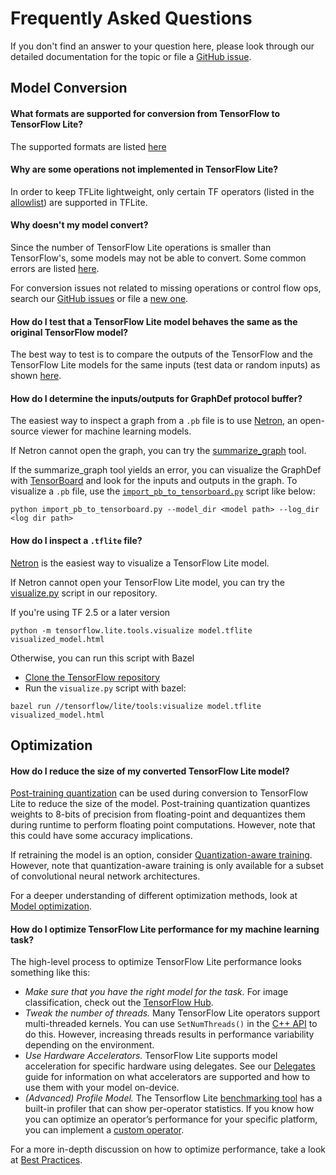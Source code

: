 # Frequently Asked Questions

If you don't find an answer to your question here, please look through our
detailed documentation for the topic or file a
[GitHub issue](https://github.com/tensorflow/tensorflow/issues).

## Model Conversion

#### What formats are supported for conversion from TensorFlow to TensorFlow Lite?

The supported formats are listed [here](../models/convert/index#python_api)

#### Why are some operations not implemented in TensorFlow Lite?

In order to keep TFLite lightweight, only certain TF operators (listed in the
[allowlist](op_select_allowlist)) are supported in TFLite.

#### Why doesn't my model convert?

Since the number of TensorFlow Lite operations is smaller than TensorFlow's,
some models may not be able to convert. Some common errors are listed
[here](../models/convert/index#conversion-errors).

For conversion issues not related to missing operations or control flow ops,
search our
[GitHub issues](https://github.com/tensorflow/tensorflow/issues?q=label%3Acomp%3Alite+)
or file a [new one](https://github.com/tensorflow/tensorflow/issues).

#### How do I test that a TensorFlow Lite model behaves the same as the original TensorFlow model?

The best way to test is to compare the outputs of the TensorFlow and the
TensorFlow Lite models for the same inputs (test data or random inputs) as shown
[here](inference#load-and-run-a-model-in-python).

#### How do I determine the inputs/outputs for GraphDef protocol buffer?

The easiest way to inspect a graph from a `.pb` file is to use
[Netron](https://github.com/lutzroeder/netron), an open-source viewer for
machine learning models.

If Netron cannot open the graph, you can try the
[summarize_graph](https://github.com/tensorflow/tensorflow/blob/master/tensorflow/tools/graph_transforms/README.md#inspecting-graphs)
tool.

If the summarize_graph tool yields an error, you can visualize the GraphDef with
[TensorBoard](https://www.tensorflow.org/guide/summaries_and_tensorboard) and
look for the inputs and outputs in the graph. To visualize a `.pb` file, use the
[`import_pb_to_tensorboard.py`](https://github.com/tensorflow/tensorflow/blob/master/tensorflow/python/tools/import_pb_to_tensorboard.py)
script like below:

```shell
python import_pb_to_tensorboard.py --model_dir <model path> --log_dir <log dir path>
```

#### How do I inspect a `.tflite` file?

[Netron](https://github.com/lutzroeder/netron) is the easiest way to visualize a
TensorFlow Lite model.

If Netron cannot open your TensorFlow Lite model, you can try the
[visualize.py](https://github.com/tensorflow/tensorflow/blob/master/tensorflow/lite/tools/visualize.py)
script in our repository.

If you're using TF 2.5 or a later version

```shell
python -m tensorflow.lite.tools.visualize model.tflite visualized_model.html
```

Otherwise, you can run this script with Bazel

*   [Clone the TensorFlow repository](https://www.tensorflow.org/install/source)
*   Run the `visualize.py` script with bazel:

```shell
bazel run //tensorflow/lite/tools:visualize model.tflite visualized_model.html
```

## Optimization

#### How do I reduce the size of my converted TensorFlow Lite model?

[Post-training quantization](../performance/post_training_quantization) can
be used during conversion to TensorFlow Lite to reduce the size of the model.
Post-training quantization quantizes weights to 8-bits of precision from
floating-point and dequantizes them during runtime to perform floating point
computations. However, note that this could have some accuracy implications.

If retraining the model is an option, consider
[Quantization-aware training](https://github.com/tensorflow/tensorflow/tree/r1.13/tensorflow/contrib/quantize).
However, note that quantization-aware training is only available for a subset of
convolutional neural network architectures.

For a deeper understanding of different optimization methods, look at
[Model optimization](../performance/model_optimization).

#### How do I optimize TensorFlow Lite performance for my machine learning task?

The high-level process to optimize TensorFlow Lite performance looks something
like this:

*   *Make sure that you have the right model for the task.* For image
    classification, check out the
    [TensorFlow Hub](https://tfhub.dev/s?deployment-format=lite&module-type=image-classification).
*   *Tweak the number of threads.* Many TensorFlow Lite operators support
    multi-threaded kernels. You can use `SetNumThreads()` in the
    [C++ API](https://github.com/tensorflow/tensorflow/blob/1374a1c61ead0935553cc65ede03a988f9c8cb9f/tensorflow/lite/core/interpreter_builder.h#L110)
    to do this. However, increasing threads results in performance variability
    depending on the environment.
*   *Use Hardware Accelerators.* TensorFlow Lite supports model acceleration for
    specific hardware using delegates. See our
    [Delegates](../performance/delegates) guide for information on what
    accelerators are supported and how to use them with your model on-device.
*   *(Advanced) Profile Model.* The Tensorflow Lite
    [benchmarking tool](https://github.com/tensorflow/tensorflow/tree/master/tensorflow/lite/tools/benchmark)
    has a built-in profiler that can show per-operator statistics. If you know
    how you can optimize an operator’s performance for your specific platform,
    you can implement a [custom operator](ops_custom).

For a more in-depth discussion on how to optimize performance, take a look at
[Best Practices](../performance/best_practices).

